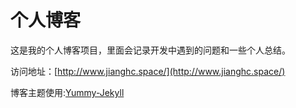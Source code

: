 # 个人博客

这是我的个人博客项目，里面会记录开发中遇到的问题和一些个人总结。

访问地址：[http://www.jianghc.space/](http://www.jianghc.space/)

博客主题使用:[Yummy-Jekyll](https://github.com/DONGChuan/Yummy-Jekyll)
